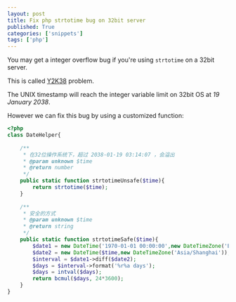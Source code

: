 ```yaml
---
layout: post
title: Fix php strtotime bug on 32bit server
published: True
categories: ['snippets']
tags: ['php']
---
```


You may get a integer overflow bug if you're using `strtotime` on a 32bit server.

This is called [Y2K38](https://en.wikipedia.org/wiki/Year_2038_problem) problem.

The UNIX timestamp will reach the integer variable limit on 32bit OS at *19 January 2038*.

However we can fix this bug by using a customized function:

<!--more-->

```php
<?php
class DateHelper{
    
    /**
     * 在32位操作系统下，超过 2038-01-19 03:14:07 ，会溢出
     * @param unknown $time
     * @return number
     */
    public static function strtotimeUnsafe($time){
        return strtotime($time);
    }
    
    /**
     * 安全的方式
     * @param unknown $time
     * @return string
     */
    public static function strtotimeSafe($time){
        $date1 = new DateTime('1970-01-01 00:00:00',new DateTimeZone('Europe/London'));
        $date2 = new DateTime($time,new DateTimeZone('Asia/Shanghai'));
        $interval = $date1->diff($date2);
        $days = $interval->format('%r%a days');
        $days = intval($days);
        return bcmul($days, 24*3600);
    }
}
```
